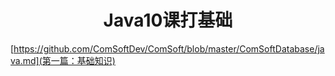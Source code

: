 <h1 align='center' color='blue'>Java10课打基础</h1>

[https://github.com/ComSoftDev/ComSoft/blob/master/ComSoftDatabase/java.md](第一篇：基础知识)
